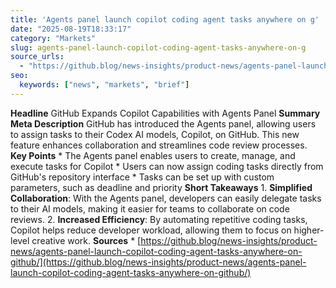 ```yaml
---
title: 'Agents panel launch copilot coding agent tasks anywhere on g'
date: "2025-08-19T18:33:17"
category: "Markets"
slug: agents-panel-launch-copilot-coding-agent-tasks-anywhere-on-g
source_urls:
  - "https://github.blog/news-insights/product-news/agents-panel-launch-copilot-coding-agent-tasks-anywhere-on-github/"
seo:
  keywords: ["news", "markets", "brief"]
---
```

**Headline** GitHub Expands Copilot Capabilities with Agents Panel  **Summary Meta Description** GitHub has introduced the Agents panel, allowing users to assign tasks to their Codex AI models, Copilot, on GitHub. This new feature enhances collaboration and streamlines code review processes.  **Key Points**  * The Agents panel enables users to create, manage, and execute tasks for Copilot * Users can now assign coding tasks directly from GitHub's repository interface * Tasks can be set up with custom parameters, such as deadline and priority  **Short Takeaways**  1. **Simplified Collaboration**: With the Agents panel, developers can easily delegate tasks to their AI models, making it easier for teams to collaborate on code reviews. 2. **Increased Efficiency**: By automating repetitive coding tasks, Copilot helps reduce developer workload, allowing them to focus on higher-level creative work.  **Sources** * [https://github.blog/news-insights/product-news/agents-panel-launch-copilot-coding-agent-tasks-anywhere-on-github/](https://github.blog/news-insights/product-news/agents-panel-launch-copilot-coding-agent-tasks-anywhere-on-github/) 
